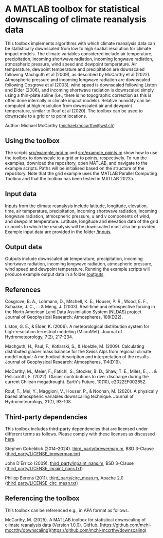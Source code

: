 # A MATLAB toolbox for statistical downscaling of climate reanalysis data

This toolbox implements algorithms with which climate reanalysis data can be statistically downscaled from low to high spatial resolution for climate impact models. The climate variables considered include air temperature, precipitation, incoming shortwave radiation, incoming longwave radiation, atmospheric pressure, wind speed and dewpoint temperature. Air temperature, dewpoint temperature and precipitation are downscaled following Machguth et al (2009), as described by McCarthy et al (2022). Atmospheric pressure and incoming longwave radiation are downscaled following Cosgrove et al (2003), wind speed is downscaled following Liston and Elder (2006), and incoming shortwave radiation is downscaled simply using a thin-plate spline (i.e., there is no topographic correction as this is often done internally in climate impact models). Relative humidity can be computed at high resolution from downscaled air and dewpoint temperature, similar to Rouf et al (2020). The toolbox can be used to downscale to a grid or to point locations.

Author: Michael McCarthy (michael.mccarthy@wsl.ch)

## Using the toolbox
The scripts [src/example_grid.m](src/example_grid.m) and [src/example_points.m](src/example_points.m) show how to use the toolbox to downscale to a grid or to points, respectively. To run the examples, download the repository, open MATLAB, and navigate to the example scripts. Paths will be initialised based on the structure of the repository. Note that the grid example uses the MATLAB Parallel Computing Toolbox and that the toolbox has been tested in MATLAB 2022a.

## Input data
Inputs from the climate reanalysis include latitude, longitude, elevation, time, air temperature, precipitation, incoming shortwave radiation, incoming longwave radiation, atmospheric pressure, u and v components of wind, and dewpoint temperature. Latitude, longitude and elevation data of the grid or points to which the reanalysis will be downscaled must also be provided. Example input data are provided in the folder [/inputs](/outputs). 

## Output data
Outputs include downscaled air temperature, precipitation, incoming shortwave radiation, incoming longwave radiation, atmospheric pressure, wind speed and dewpoint temperature. Running the example scripts will produce example output data in a folder [/outputs](/outputs). 

## References
Cosgrove, B. A., Lohmann, D., Mitchell, K. E., Houser, P. R., Wood, E. F., Schaake, J. C., ... & Meng, J. (2003). Real‐time and retrospective forcing in the North American Land Data Assimilation System (NLDAS) project. Journal of Geophysical Research: Atmospheres, 108(D22).

Liston, G. E., & Elder, K. (2006). A meteorological distribution system for high-resolution terrestrial modeling (MicroMet). Journal of Hydrometeorology, 7(2), 217-234.

Machguth, H., Paul, F., Kotlarski, S., & Hoelzle, M. (2009). Calculating distributed glacier mass balance for the Swiss Alps from regional climate model output: A methodical description and interpretation of the results. Journal of Geophysical Research: Atmospheres, 114(D19).

McCarthy, M., Meier, F., Fatichi, S., Stocker, B. D., Shaw, T. E., Miles, E., ... & Pellicciotti, F. (2022). Glacier contributions to river discharge during the current Chilean megadrought. Earth's Future, 10(10), e2022EF002852.

Rouf, T., Mei, Y., Maggioni, V., Houser, P., & Noonan, M. (2020). A physically based atmospheric variables downscaling technique. Journal of Hydrometeorology, 21(1), 93-108.

## Third-party dependencies
This toolbox includes third-party dependencies that are licensed under different terms as follows. Please comply with these licenses as discussed [here](/THIRD_PARTY_LICENSES).

Stephen Cobeldick (2014–2024). [third_party/brewermap.m](third_party/brewermap.m), BSD 3-Clause ([third_party/LICENSE_brewermap.txt](third_party/LICENSE_brewermap.txt))

John D'Errico (2009). [third_party/inpaint_nans.m](third_party/inpaint_nans.m), BSD 3-Clause ([third_party/LICENSE_inpaint_nans.txt](third_party/LICENSE_inpaint_nans.txt))

Philipp Berens (2011). [third_party/circ_mean.m](third_party/circ_mean.m), Apache 2.0 ([third_party/LICENSE_circ_mean.txt](third_party/LICENSE_circ_mean.txt))

## Referencing the toolbox
This toolbox can be referenced e.g., in APA format as follows.

McCarthy, M. (2025). A MATLAB toolbox for statistical downscaling of climate reanalysis data (Version 1.0.0). GitHub. [https://github.com/mchl-mccrthy/downscaling](https://github.com/mchl-mccrthy/downscaling)


